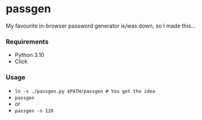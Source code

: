 # passgen
My favourite in-browser password generator is/was down, so I made this...

### Requirements
 - Python 3.10
 - Click

### Usage
 - `ln -s ./passgen.py $PATH/passgen # You get the idea`
 - `passgen`
 - or
 - `passgen -n 128`
